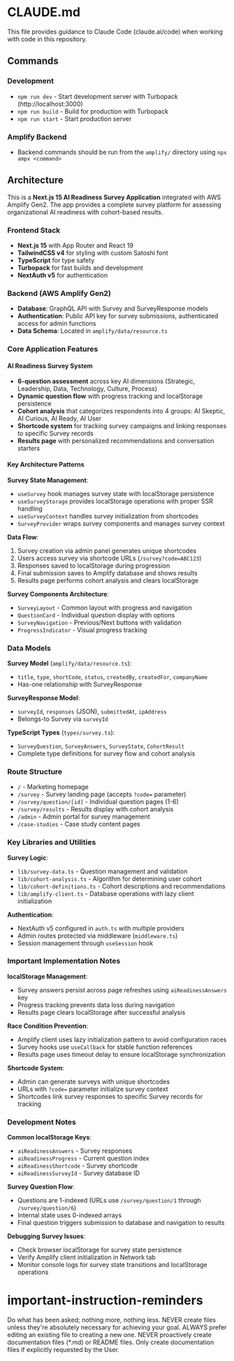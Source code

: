 # CLAUDE.md

This file provides guidance to Claude Code (claude.ai/code) when working with code in this repository.

## Commands

### Development
- `npm run dev` - Start development server with Turbopack (http://localhost:3000)
- `npm run build` - Build for production with Turbopack
- `npm run start` - Start production server

### Amplify Backend
- Backend commands should be run from the `amplify/` directory using `npx ampx <command>`

## Architecture

This is a **Next.js 15 AI Readiness Survey Application** integrated with AWS Amplify Gen2. The app provides a complete survey platform for assessing organizational AI readiness with cohort-based results.

### Frontend Stack
- **Next.js 15** with App Router and React 19
- **TailwindCSS v4** for styling with custom Satoshi font
- **TypeScript** for type safety
- **Turbopack** for fast builds and development
- **NextAuth v5** for authentication

### Backend (AWS Amplify Gen2)
- **Database**: GraphQL API with Survey and SurveyResponse models
- **Authentication**: Public API key for survey submissions, authenticated access for admin functions
- **Data Schema**: Located in `amplify/data/resource.ts`

### Core Application Features

#### AI Readiness Survey System
- **6-question assessment** across key AI dimensions (Strategic, Leadership, Data, Technology, Culture, Process)
- **Dynamic question flow** with progress tracking and localStorage persistence
- **Cohort analysis** that categorizes respondents into 4 groups: AI Skeptic, AI Curious, AI Ready, AI User
- **Shortcode system** for tracking survey campaigns and linking responses to specific Survey records
- **Results page** with personalized recommendations and conversation starters

#### Key Architecture Patterns

**Survey State Management**:
- `useSurvey` hook manages survey state with localStorage persistence
- `useSurveyStorage` provides localStorage operations with proper SSR handling
- `useSurveyContext` handles survey initialization from shortcodes
- `SurveyProvider` wraps survey components and manages survey context

**Data Flow**:
1. Survey creation via admin panel generates unique shortcodes
2. Users access survey via shortcode URLs (`/survey?code=ABC123`)
3. Responses saved to localStorage during progression
4. Final submission saves to Amplify database and shows results
5. Results page performs cohort analysis and clears localStorage

**Survey Components Architecture**:
- `SurveyLayout` - Common layout with progress and navigation
- `QuestionCard` - Individual question display with options
- `SurveyNavigation` - Previous/Next buttons with validation
- `ProgressIndicator` - Visual progress tracking

### Data Models

**Survey Model** (`amplify/data/resource.ts`):
- `title`, `type`, `shortCode`, `status`, `createdBy`, `createdFor`, `companyName`
- Has-one relationship with SurveyResponse

**SurveyResponse Model**:
- `surveyId`, `responses` (JSON), `submittedAt`, `ipAddress`
- Belongs-to Survey via `surveyId`

**TypeScript Types** (`types/survey.ts`):
- `SurveyQuestion`, `SurveyAnswers`, `SurveyState`, `CohortResult`
- Complete type definitions for survey flow and cohort analysis

### Route Structure

- `/` - Marketing homepage
- `/survey` - Survey landing page (accepts `?code=` parameter)
- `/survey/question/[id]` - Individual question pages (1-6)
- `/survey/results` - Results display with cohort analysis
- `/admin` - Admin portal for survey management
- `/case-studies` - Case study content pages

### Key Libraries and Utilities

**Survey Logic**:
- `lib/survey-data.ts` - Question management and validation
- `lib/cohort-analysis.ts` - Algorithm for determining user cohort
- `lib/cohort-definitions.ts` - Cohort descriptions and recommendations
- `lib/amplify-client.ts` - Database operations with lazy client initialization

**Authentication**:
- NextAuth v5 configured in `auth.ts` with multiple providers
- Admin routes protected via middleware (`middleware.ts`)
- Session management through `useSession` hook

### Important Implementation Notes

**localStorage Management**:
- Survey answers persist across page refreshes using `aiReadinessAnswers` key
- Progress tracking prevents data loss during navigation
- Results page clears localStorage after successful analysis

**Race Condition Prevention**:
- Amplify client uses lazy initialization pattern to avoid configuration races
- Survey hooks use `useCallback` for stable function references
- Results page uses timeout delay to ensure localStorage synchronization

**Shortcode System**:
- Admin can generate surveys with unique shortcodes
- URLs with `?code=` parameter initialize survey context
- Shortcodes link survey responses to specific Survey records for tracking

### Development Notes

**Common localStorage Keys**:
- `aiReadinessAnswers` - Survey responses
- `aiReadinessProgress` - Current question index  
- `aiReadinessShortcode` - Survey shortcode
- `aiReadinessSurveyId` - Survey database ID

**Survey Question Flow**:
- Questions are 1-indexed (URLs use `/survey/question/1` through `/survey/question/6`)
- Internal state uses 0-indexed arrays
- Final question triggers submission to database and navigation to results

**Debugging Survey Issues**:
- Check browser localStorage for survey state persistence
- Verify Amplify client initialization in Network tab
- Monitor console logs for survey state transitions and localStorage operations

# important-instruction-reminders
Do what has been asked; nothing more, nothing less.
NEVER create files unless they're absolutely necessary for achieving your goal.
ALWAYS prefer editing an existing file to creating a new one.
NEVER proactively create documentation files (*.md) or README files. Only create documentation files if explicitly requested by the User.